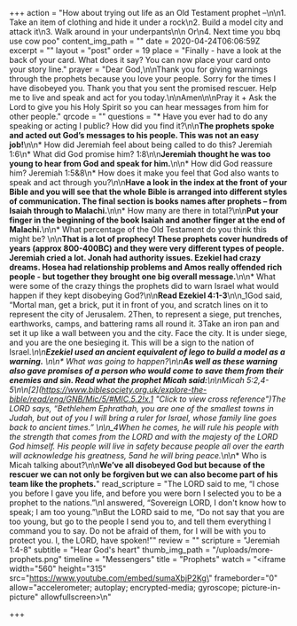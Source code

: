 +++
action = "How about trying out life as an Old Testament prophet –\n\n1. Take an item of clothing and hide it under a rock\n2. Build a model city and attack it\n3. Walk around in your underpants\n\n   Or\n4. Next time you bbq use cow poo"
content_img_path = ""
date = 2020-04-24T06:06:59Z
excerpt = ""
layout = "post"
order = 19
place = "Finally - have a look at the back of your card. What does it say? You can now place your card onto your story line."
prayer = "Dear God,\n\nThank you for giving warnings through the prophets because you love your people. Sorry for the times I have disobeyed you. Thank you that you sent the promised rescuer. Help me to live and speak and act for you today.\n\nAmen\n\nPray it +   Ask the Lord to give you his Holy Spirit so you can hear messages from him for other people."
qrcode = ""
questions = "* Have you ever had to do any speaking or acting I public? How did you find it?\n\n**The prophets spoke and acted out God’s messages to his people. This was not an easy job!**\n\n* How did Jeremiah feel about being called to do this? Jeremiah 1:6\n* What did God promise him? 1:8\n\n**Jeremiah thought he was too young to hear from God and speak for him.**\n\n* How did God reassure him? Jeremiah 1:5&8\n* How does it make you feel that God also wants to speak and act through you?\n\n**Have a look in the index at the front of your Bible and you will see that the whole Bible is arranged into different styles of communication. The final section is books names after prophets – from Isaiah through to Malachi.**\n\n* How many are there in total?\n\n**Put your finger in the beginning of the book Isaiah and another finger at the end of Malachi.**\n\n* What percentage of the Old Testament do you think this might be? \n\n**That is a lot of prophecy!   These prophets cover hundreds of years (approx 800-400BC) and they were very different types of people. Jeremiah cried a lot. Jonah had authority issues. Ezekiel had crazy dreams. Hosea had relationship problems and Amos really offended rich people - but together they brought one big overall message.**\n\n* What were some of the crazy things the prophets did to warn Israel what would happen if they kept disobeying God?\n\n**Read Ezekiel 4:1-3**\n\n_1God said, “Mortal man, get a brick, put it in front of you, and scratch lines on it to represent the city of Jerusalem. 2Then, to represent a siege, put trenches, earthworks, camps, and battering rams all round it. 3Take an iron pan and set it up like a wall between you and the city. Face the city. It is under siege, and you are the one besieging it. This will be a sign to the nation of Israel._\n\n**Ezekiel used an ancient equivalent of lego to build a model as a warning.** \n\n* What was going to happen?\n\n**As well as these warning also gave promises of a person who would come to save them from their enemies and sin. Read what the prophet Micah said:**\n\nMicah 5:2,4-5\n\n[_2_](https://www.biblesociety.org.uk/explore-the-bible/read/eng/GNB/Mic/5/#MIC.5.2!x.1 \"Click to view cross reference\")_The LORD says, “Bethlehem Ephrathah, you are one of the smallest towns in Judah, but out of you I will bring a ruler for Israel, whose family line goes back to ancient times.”_ \n\n_4When he comes, he will rule his people with the strength that comes from the LORD and with the majesty of the LORD God himself. His people will live in safety because people all over the earth will acknowledge his greatness, 5and he will bring peace._\n\n* Who is Micah talking about?\n\n**We’ve all disobeyed God but because of the rescuer we can not only be forgiven but we can also become part of his team like the prophets.**"
read_scripture = "The LORD said to me, “I chose you before I gave you life, and before you were born I selected you to be a prophet to the nations.”\nI answered, “Sovereign LORD, I don't know how to speak; I am too young.”\nBut the LORD said to me, “Do not say that you are too young, but go to the people I send you to, and tell them everything I command you to say.  Do not be afraid of them, for I will be with you to protect you. I, the LORD, have spoken!”"
review = ""
scripture = "Jeremiah 1:4-8"
subtitle = "Hear God's heart"
thumb_img_path = "/uploads/more-prophets.png"
timeline = "Messengers"
title = "Prophets"
watch = "<iframe width=\"560\" height=\"315\" src=\"https://www.youtube.com/embed/sumaXbjP2Kg\" frameborder=\"0\" allow=\"accelerometer; autoplay; encrypted-media; gyroscope; picture-in-picture\" allowfullscreen></iframe>\n"

+++
